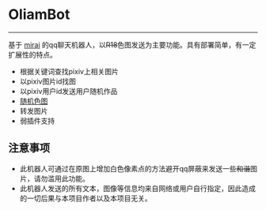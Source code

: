 # OliamBot

-------------------------

基于 [mirai](https://github.com/mamoe/mirai) 的qq聊天机器人，以~~R18~~色图发送为主要功能。具有部署简单，有一定扩展性的特点。
* 根据关键词查找pixiv上相关图片
* 以pixiv图片id找图
* 以pixiv用户id发送用户随机作品
* [随机色图](https://api.lolicon.app/#/setu)
* 转发图片
* 弱插件支持

## 注意事项
* 此机器人可通过在原图上增加白色像素点的方法避开qq屏蔽来发送一些~~和谐~~图片，请勿滥用此功能。
* 此机器人发送的所有文本，图像等信息均来自网络或用户自行指定，因此造成的一切后果与本项目作者以及本项目无关。